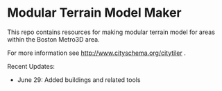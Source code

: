 # Modular Terrain Model Maker

This repo contains resources for making modular terrain model for areas within the Boston Metro3D area.

For more information see http://www.cityschema.org/citytiler .

Recent Updates:
* June 29:  Added buildings and related tools

